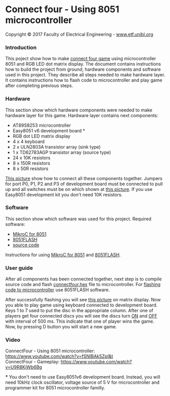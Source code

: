 
# Connect four - Using 8051 microcontroller

Copyright © 2017 Faculty of Electrical Engineering - www.etf.unibl.org

### Introduction
This poject show how to make [connect four game](https://en.wikipedia.org/wiki/Connect_Four) using microcontroller 8051 and RGB LED dot matrix display. The document contains instructions how to build the project from ground, hardware components and software used in this project. They describe all steps needed to make hardware layer. It contains instructions how to flash code to microcontroller and play game after completing previous steps.

### Hardware
This section show which hardware components were needed to make hardware layer for this game.
Hardware layer contains next components:
* AT89S8253 microcontroller
* Easy8051 v6 development board *
* RGB dot LED matrix display
* 4 x 4 keyboard
* 2 x ULN2803A transistor array (sink type)
* 1 x TD62783AGP transistor array (source type)
* 24 x 10K resistors
* 8 x 150R resistors
* 8 x 50R resistors

[This picture](resources/images/connect_four_scheme.jpg) show how to connect all these components together. Jumpers for port P0, P1, P2 and P3 of development board must be connected to pull up and all switches must be on which shown at [this picture](resources/images/dev_board_port_switches.jpg). If you use Easy8051 development kit you don't need 10K resistors.

### Software
This section show which software was used for this project.
Required software:
* [MikroC for 8051](https://www.mikroe.com/mikroc/#8051)
* [8051FLASH](https://www.mikroe.com/mikroc/#8051)
* [source code](https://github.com/djn21/connectfour)

Instructions for using [MikroC for 8051](http://download.mikroe.com/documents/compilers/mikroc/8051/mikroc-8051-manual-v100.pdf) and  [8051FLASH](https://download.mikroe.com/documents/programmers-debuggers/other/8051prog2/8051flash-programmer-manual-v100.pdf).

### User guide
After all components has been connected together, next step is to compile source code and flash [connectfour.hex](connectfour.hex) file to microcontroller. For [flashing code to microcontroller](https://download.mikroe.com/documents/programmers-debuggers/other/8051prog2/8051flash-programmer-manual-v100.pdf) use 8051FLASH software. 

After successfully flashing you will see [this picture](resources/images/game_after_init.jpg) on matrix display. Now you able to play game using keyboard connected to development board. Keys 1 to 7 used to put the disc in the appropriate column. After one of players get four connected discs you will see the discs turn [ON](resources/images/winners_discs_on.jpg) and [OFF](resources/images/winners_discs_off.jpg) with interval of 500 ms. This indicate that one of player wins the game. Now, by pressing D button you will start a new game.

### Video
ConnectFour - Using 8051 microcontroller: https://www.youtube.com/watch?v=fSNIBAk5ZpI&t <br/>
ConnectFour - Gameplay: https://www.youtube.com/watch?v=U9R8KiWb6Bg

**\*** You don't need to use Easy8051v6 development board. Instead, you will need 10kHz clock oscillator, voltage source of 5 V for microcontroller and programmer kit for 8051 microcontroller familly.
